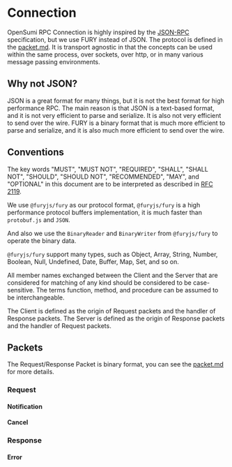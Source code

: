 # Connection

OpenSumi RPC Connection is highly inspired by the [JSON-RPC](https://www.jsonrpc.org/specification) specification, but we use FURY instead of JSON. The protocol is defined in the [packet.md](./packet.md). It is transport agnostic in that the concepts can be used within the same process, over sockets, over http, or in many various message passing environments.

## Why not JSON?

JSON is a great format for many things, but it is not the best format for high performance RPC. The main reason is that JSON is a text-based format, and it is not very efficient to parse and serialize. It is also not very efficient to send over the wire. FURY is a binary format that is much more efficient to parse and serialize, and it is also much more efficient to send over the wire.

## Conventions

The key words "MUST", "MUST NOT", "REQUIRED", "SHALL", "SHALL NOT", "SHOULD", "SHOULD NOT", "RECOMMENDED", "MAY", and "OPTIONAL" in this document are to be interpreted as described in [RFC 2119](http://www.ietf.org/rfc/rfc2119.txt).

We use `@furyjs/fury` as our protocol format, `@furyjs/fury` is a high performance protocol buffers implementation, it is much faster than `protobuf.js` and `JSON`.

And also we use the `BinaryReader` and `BinaryWriter` from `@furyjs/fury` to operate the binary data.

`@furyjs/fury` support many types, such as Object, Array, String, Number, Boolean, Null, Undefined, Date, Buffer, Map, Set, and so on.

All member names exchanged between the Client and the Server that are considered for matching of any kind should be considered to be case-sensitive. The terms function, method, and procedure can be assumed to be interchangeable.

The Client is defined as the origin of Request packets and the handler of Response packets. The Server is defined as the origin of Response packets and the handler of Request packets.

## Packets

The Request/Response Packet is binary format, you can see the [packet.md](./packet.md) for more details.

### Request

#### Notification

#### Cancel

### Response

#### Error

